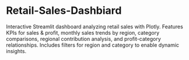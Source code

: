 # Retail-Sales-Dashbiard
Interactive Streamlit dashboard analyzing retail sales with Plotly. Features KPIs for sales &amp; profit, monthly sales trends by region, category comparisons, regional contribution analysis, and profit-category relationships. Includes filters for region and category to enable dynamic insights.
